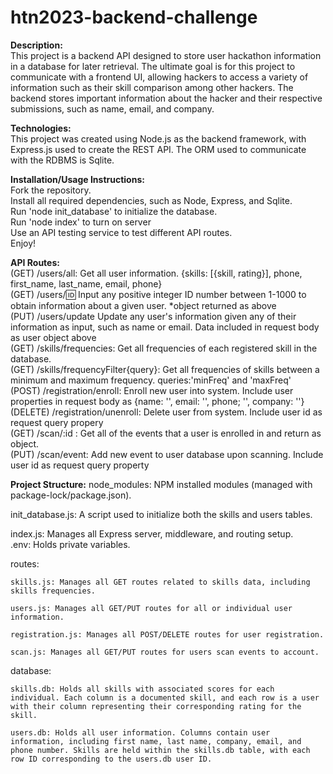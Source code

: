 # htn2023-backend-challenge
 
**Description:**  
This project is a backend API designed to store user hackathon information in a database for later retrieval. The ultimate goal is for this project to communicate with a frontend UI, allowing hackers to access a variety of information such as their skill comparison among other hackers. The backend stores important information about the hacker and their respective submissions, such as name, email, and company.

**Technologies:**  
This project was created using Node.js as the backend framework, with Express.js used to create the REST API. The ORM used to communicate with the RDBMS is Sqlite.

**Installation/Usage Instructions:**  
Fork the repository.  
Install all required dependencies, such as Node, Express, and Sqlite.  
Run 'node init_database' to initialize the database.  
Run 'node index' to turn on server  
Use an API testing service to test different API routes.  
Enjoy!  

**API Routes:**  
(GET) /users/all: Get all user information. {skills: [{skill, rating}], phone, first_name, last_name, email, phone}  
(GET) /users/:id: Input any positive integer ID number between 1-1000 to obtain information about a given user. *object returned as above  
(PUT) /users/update Update any user's information given any of their information as input, such as name or email. Data included in request body as user object above  
(GET) /skills/frequencies: Get all frequencies of each registered skill in the database.  
(GET) /skills/frequencyFilter{query}: Get all frequencies of skills between a minimum and maximum frequency. queries:'minFreq' and 'maxFreq'  
(POST) /registration/enroll: Enroll new user into system. Include user properties in request body as {name: '', email: '', phone; '', company: ''}  
(DELETE) /registration/unenroll: Delete user from system. Include user id as request query propery  
(GET) /scan/:id : Get all of the events that a user is enrolled in and return as object.  
(PUT) /scan/event: Add new event to user database upon scanning. Include user id as request query property

**Project Structure:** 
node_modules: NPM installed modules (managed with package-lock/package.json).  
  
init_database.js: A script used to initialize both the skills and users tables.
  
index.js: Manages all Express server, middleware, and routing setup.  
.env: Holds private variables. 
  
routes:  
  
    skills.js: Manages all GET routes related to skills data, including skills frequencies.  
      
    users.js: Manages all GET/PUT routes for all or individual user information.  
    
    registration.js: Manages all POST/DELETE routes for user registration.  
    
    scan.js: Manages all GET/PUT routes for users scan events to account. 
      
database:  
  
    skills.db: Holds all skills with associated scores for each individual. Each column is a documented skill, and each row is a user with their column representing their corresponding rating for the skill.  
      
    users.db: Holds all user information. Columns contain user information, including first name, last name, company, email, and phone number. Skills are held within the skills.db table, with each row ID corresponding to the users.db user ID.  
